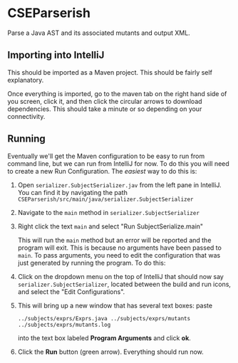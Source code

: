 # CSEParserish

Parse a Java AST and its associated mutants and output XML.

## Importing into IntelliJ
This should be imported as a Maven project. This should be fairly self
explanatory.

Once everything is imported, go to the maven tab on the right hand side of you
screen, click it, and then click the circular arrows to download dependencies.
This should take a minute or so depending on your connectivity.

## Running
Eventually we'll get the Maven configuration to be easy to run from command
line, but we can run from IntelliJ for now. To do this you will need to create a
new Run Configuration. The _easiest_ way to do this is:

1. Open `serializer.SubjectSerializer.jav` from the left pane in IntelliJ. You can find it
   by navigating the path `CSEParserish/src/main/java/serializer.SubjectSerializer`

2. Navigate to the `main` method in `serializer.SubjectSerializer`

3. Right click the text `main` and select "Run SubjectSerialize.main"

   This will run the `main` method but an error will be reported and the program
   will exit. This is because no arguments have been passed to `main`. To pass
   arguments, you need to edit the configuration that was just generated by
   running the program.  To do this:

4. Click on the dropdown menu on the top of IntelliJ that should now say
   `serializer.SubjectSerializer`, located between the build and run icons, and select the
   "Edit Configurations".

5. This will bring up a new window that has several text boxes: paste

   ```
   ../subjects/exprs/Exprs.java ../subjects/exprs/mutants ../subjects/exprs/mutants.log
   ```
   into the text box labeled **Program Arguments** and click **ok**.
6. Click the **Run** button (green arrow). Everything should run now.



